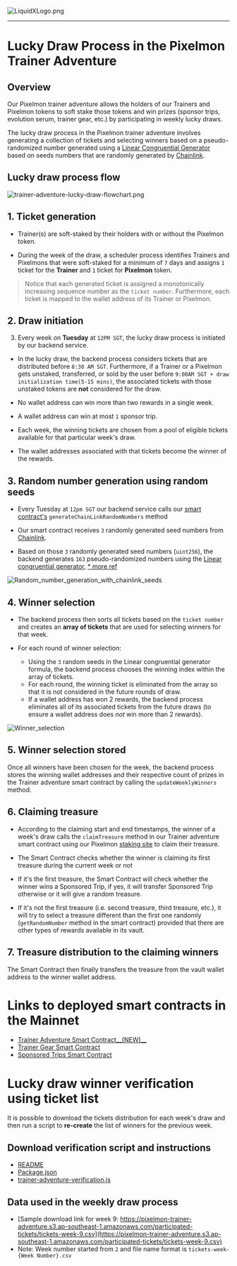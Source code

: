 ![LiquidXLogo.png](./img/LiquidXLogoDarkBg.png)

---

# Lucky Draw Process in the Pixelmon Trainer Adventure

## Overview
Our Pixelmon trainer adventure allows the holders of our Trainers and Pixelmon tokens to soft stake those tokens and win prizes (sponsor trips, evolution serum, trainer gear, etc.) by participating in weekly lucky draws.

The lucky draw process in the Pixelmon trainer adventure involves generating a collection of tickets and selecting winners based on a pseudo-randomized number generated using a [Linear Congruential Generator](https://en.wikipedia.org/wiki/Linear_congruential_generator) based on seeds numbers that are randomly generated by [Chainlink](https://docs.chain.link/vrf/v2/subscription/examples/get-a-random-number).

## Lucky draw process flow
![trainer-adventure-lucky-draw-flowchart.png](./img/Trainer_adventure_lucky_draw_process.png)

## 1. Ticket generation
- Trainer(s) are soft-staked by their holders with or without the Pixelmon token.

- During the week of the draw, a  scheduler process identifies Trainers and Pixelmons that were soft-staked for a minimum of `7` days and assigns `1` ticket for the **Trainer** and `1` ticket for **Pixelmon** token.

 > Notice that each generated ticket is assigned a monotonically increasing sequence number as the `ticket number`.  Furthermore, each ticket is mapped to the wallet address of its Trainer or Pixelmon.

## 2. Draw initiation
3. Every week on **Tuesday** at `12PM SGT`, the lucky draw process is initiated by our backend service.

  - In the lucky draw, the backend process considers tickets that are distributed before ``8:30 AM SGT``.  Furthermore, if a Trainer or a Pixelmon gets unstaked, transferred, or sold by the user before ``9:00AM SGT + draw initialization time(5-15 mins)``, the associated tickets with those unstaked tokens are **not** considered for the draw.

  - No wallet address can win more than two rewards in a single week.

  - A wallet address can win at most `1` sponsor trip.

  - Each week, the winning tickets are chosen from a pool of eligible tickets available for that particular week's draw.

  - The wallet addresses associated with that tickets become the winner of the rewards.

## 3. Random number generation using random seeds
- Every Tuesday at `12pm SGT` our backend service calls our [smart contract's](https://etherscan.io/address/0x13182b9b97d27c5b09c5809b93c31f745d54ac82#code) `generateChainLinkRandomNumbers` method

- Our smart contract receives `3` randomly generated seed numbers from  [Chainlink](https://vrf.chain.link/mainnet).

- Based on those `3` randomly generated seed numbers (`uint256`), the backend generates `163` pseudo-randomized numbers using the [Linear congruential generator](https://en.wikipedia.org/wiki/Linear_congruential_generator), [* more ref](https://www.freecodecamp.org/news/random-number-generator#the-linear-congruential-generator)

![Random_number_generation_with_chainlink_seeds](./img/Random_number_generation_with_chainlink_seeds.png)

## 4. Winner selection
- The backend process then sorts all tickets based on the `ticket number` and creates an **array of tickets** that are used for selecting winners for that week.

- For each round of winner selection:
  - Using the `3` random seeds in the Linear congruential generator formula, the backend process chooses the winning index within the array of tickets.
  - For each round, the winning ticket is eliminated from the array so that it is not considered in the future rounds of draw.
  - If a wallet address has won 2 rewards, the backend process eliminates all of its associated tickets from the future draws (to ensure a wallet address does *not* win more than 2 rewards).

![Winner_selection](./img/Winner_selection.png)

## 5. Winner selection stored
Once all winners have been chosen for the week, the backend process stores the winning wallet addresses and their respective count of prizes in the Trainer adventure smart contract by calling the `updateWeeklyWinners` method.

## 6. Claiming treasure
- According to the claiming start and end timestamps, the winner of a week's draw calls the `claimTreasure` method in our Trainer adventure smart contract using our Pixelmon [staking site](https://staking.pixelmon.ai/) to claim their treasure.

 - The Smart Contract checks whether the winner is claiming its first treasure during the current week or not
 - If it's the first treasure, the Smart Contract will check whether the winner wins a Sponsored Trip, if yes, it will transfer Sponsored Trip otherwise or it will give a random treasure.
 - If it's not the first treasure (i.e. second treasure, third treasure, etc.), it will try to select a treasure different than the first one randomly (`getRandomNumber` method in the smart contract) provided that there are other types of rewards available in its vault.

## 7. Treasure distribution to the claiming winners
The Smart Contract then finally transfers the treasure from the vault wallet address to the winner wallet address.

# Links to deployed smart contracts in the Mainnet
- [Trainer Adventure Smart Contract__(NEW)__](https://etherscan.io/address/0x13182b9b97d27c5b09C5809b93c31F745d54aC82)
- [Trainer Gear Smart Contract](https://etherscan.io/address/0x05A6528663278f51f9cc22D0bb3ca0E1e0a3Ae2f)
- [Sponsored Trips Smart Contract ](https://goerli.etherscan.io/address/0x90c3D47914DF3C4df4D281DCaA5AB2BB4996c162)

# Lucky draw winner verification using ticket list
It is possible to download the tickets distribution for each week's draw and then run a script to **re-create** the list of winners for the previous week.

## Download verification script and instructions
- [README](./scripts/trainer-adventure-verification/README.md)
- [Package.json](./scripts/trainer-adventure-verification/package.json)
- [trainer-adventure-verification.js](./scripts/trainer-adventure-verification/trainer-adventure-verification.js)

## Data used in the weekly draw process
- [Sample download link for week 9: https://pixelmon-trainer-adventure.s3.ap-southeast-1.amazonaws.com/participated-tickets/tickets-week-9.csv](https://pixelmon-trainer-adventure.s3.ap-southeast-1.amazonaws.com/participated-tickets/tickets-week-9.csv)
- Note: Week number started from `2` and file name format is `tickets-week-{Week Number}.csv`
